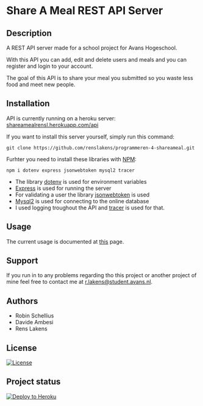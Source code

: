 # Share A Meal REST API Server

## Description
A REST API server made for a school project for Avans Hogeschool.

With this API you can add, edit and delete users and meals and you can register and login to your account.

The goal of this API is to share your meal you submitted so you waste less food and meet new people.

## Installation
API is currently running on a heroku server: [shareamealrensl.herokuapp.com/api](https://shareamealrensl.herokuapp.com/api)

If you want to install this server yourself, simply run this command:

``git clone https://github.com/renslakens/programmeren-4-shareameal.git``

Furhter you need to install these libraries with [NPM](https://www.npmjs.com/):

``npm i dotenv express jsonwebtoken mysql2 tracer``

- The library [dotenv](https://www.npmjs.com/package/dotenv) is used for environment variables
- [Express](https://www.npmjs.com/package/express) is used for running the server
- For validating a user the library [jsonwebtoken](https://www.npmjs.com/package/jsonwebtoken) is used
- [Mysql2](https://www.npmjs.com/package/mysql2) is used for connecting to the online database
- I used logging troughout the API and [tracer](https://www.npmjs.com/package/tracer) is used for that.

## Usage
The current usage is documented at [this](https://shareameal-api.herokuapp.com/docs/) page.

## Support
If you run in to any problems regarding tho this project or another project of mine feel free to contact me at r.lakens@student.avans.nl.

## Authors
- Robin Schellius
- Davide Ambesi
- Rens Lakens

## License
[![License](https://img.shields.io/badge/License-Apache_2.0-blue.svg)](https://opensource.org/licenses/Apache-2.0)

## Project status
[![Deploy to Heroku](https://github.com/renslakens/programmeren-4-shareameal/actions/workflows/main.yml/badge.svg)](https://github.com/renslakens/programmeren-4-shareameal/actions/workflows/main.yml)